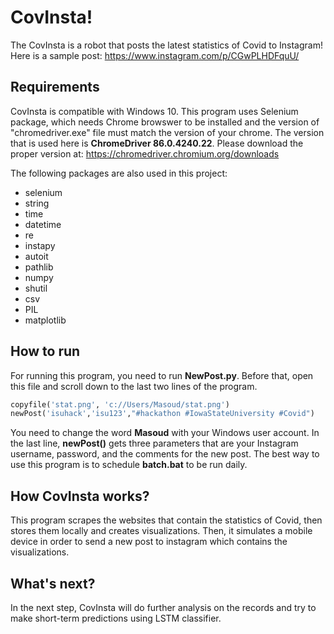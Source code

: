# CovInsta!
The CovInsta is a robot that posts the latest statistics of Covid to Instagram! 
Here is a sample post: https://www.instagram.com/p/CGwPLHDFquU/

## Requirements
CovInsta is compatible with Windows 10.
This program uses Selenium package, which needs Chrome browswer to be installed and the version of "chromedriver.exe" file must match the version of your chrome. The version that is used here is **ChromeDriver 86.0.4240.22**. Please download the proper version at: https://chromedriver.chromium.org/downloads

The following packages are also used in this project:
- selenium
- string
- time
- datetime
- re
- instapy
- autoit
- pathlib
- numpy
- shutil
- csv
- PIL
- matplotlib


## How to run
For running this program, you need to run **NewPost.py**. Before that, open this file and scroll down to the last two lines of the program. 

```python
copyfile('stat.png', 'c://Users/Masoud/stat.png')
newPost('isuhack','isu123',"#hackathon #IowaStateUniversity #Covid")
```

You need to change the word **Masoud** with your Windows user account.
In the last line, **newPost()** gets three parameters that are your Instagram username, password, and the comments for the new post.
The best way to use this program is to schedule **batch.bat** to be run daily.

## How CovInsta works?
This program scrapes the websites that contain the statistics of Covid, then stores them locally and creates visualizations. Then, it simulates a mobile device in order to send a new post to instagram which contains the visualizations.

## What's next?
In the next step, CovInsta will do further analysis on the records and try to make short-term predictions using LSTM classifier.
